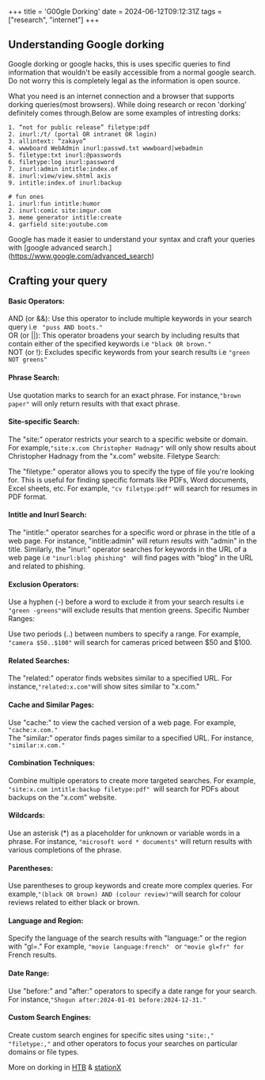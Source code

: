 +++
title = 'G00gle Dorking'
date = 2024-06-12T09:12:31Z
tags = ["research", "internet"]
+++

## Understanding Google dorking
 
Google dorking or google hacks, this is uses specific queries to find information that wouldn't be easily accessible from a normal google search.
Do not worry this is completely legal as the information is open source.

What you need is an internet connection and a browser that supports dorking queries(most browsers).
While doing research or recon 'dorking' definitely comes through.Below are some examples of intresting dorks:

```
1. “not for public release” filetype:pdf
2. inurl:/t/ (portal OR intranet OR login)
3. allintext: “zakayo” 
4. wwwboard WebAdmin inurl:passwd.txt wwwboard|webadmin
5. filetype:txt inurl:@passwords
6. filetype:log inurl:password
7. inurl:admin intitle:index.of
8. inurl:view/view.shtml axis
9. intitle:index.of inurl:backup

# fun ones
1. inurl:fun intitle:humor
2. inurl:comic site:imgur.com
3. meme generator intitle:create
4. garfield site:youtube.com

```
Google has made it easier to understand your syntax and craft your queries with [google advanced search.] (https://www.google.com/advanced_search)

## Crafting your query
#### Basic Operators:

AND (or &&): Use this operator to include multiple keywords in your search query i.e ``` "puss AND boots."```      
OR (or ||): This operator broadens your search by including results that contain either of the specified keywords i.e ``` "black OR brown." ```   
NOT (or !): Excludes specific keywords from your search results i.e ``` "green NOT greens"  ```  
  
#### Phrase Search:

Use quotation marks to search for an exact phrase. For instance,``` "brown paper" ``` will only return results with that exact phrase.  

#### Site-specific Search:

The "site:"  operator restricts your search to a specific website or domain. For example,``` "site:x.com Christopher Hadnagy" ``` will only show results about Christopher Hadnagy from the "x.com" website.
Filetype Search:

The "filetype:" operator allows you to specify the type of file you're looking for. This is useful for finding specific formats like PDFs, Word documents, Excel sheets, etc. For example, ``` "cv filetype:pdf" ``` will search for resumes in PDF format.  

#### Intitle and Inurl Search:

The "intitle:" operator searches for a specific word or phrase in the title of a web page. For instance, "intitle:admin" will return results with "admin" in the title. 
Similarly, the "inurl:" operator searches for keywords in the URL of a web page i.e ``` "inurl:blog phishing"  ``` will find pages with "blog" in the URL and related to phishing.

#### Exclusion Operators:

Use a hyphen (-) before a word to exclude it from your search results i.e ``` "green -greens" ```will exclude results that mention greens.
Specific Number Ranges:

Use two periods (..) between numbers to specify a range. For example, ```"camera $50..$100"``` will search for cameras priced between $50 and $100.  

#### Related Searches:

The "related:" operator finds websites similar to a specified URL. For instance,``` "related:x.com" ```will show sites similar to "x.com."

#### Cache and Similar Pages:

Use "cache:" to view the cached version of a web page. For example, ```"cache:x.com."```  
The "similar:" operator finds pages similar to a specified URL. For instance, ```"similar:x.com."``` 

#### Combination Techniques:

Combine multiple operators to create more targeted searches. For example, ```"site:x.com intitle:backup filetype:pdf" ```will search for PDFs about backups on the "x.com" website.  

#### Wildcards:

Use an asterisk (*) as a placeholder for unknown or variable words in a phrase. For instance, ``` "microsoft word * documents" ``` will return results with various completions of the phrase.  

#### Parentheses:

Use parentheses to group keywords and create more complex queries. For example,``` "(black OR brown) AND (colour review)" ```will search for colour reviews related to either black or brown.

#### Language and Region:

Specify the language of the search results with "language:" or the region with "gl=." For example, ``` "movie language:french"  ``` or  ``` "movie gl=fr" for ``` French results.

#### Date Range:

Use "before:" and "after:" operators to specify a date range for your search. For instance,``` "Shogun after:2024-01-01 before:2024-12-31." ```

#### Custom Search Engines:

Create custom search engines for specific sites using ``` "site:," "filetype:," ``` and other operators to focus your searches on particular domains or file types.

More on dorking in [HTB](https://www.hackthebox.com/blog/What-Is-Google-Dorking) & [stationX](https://www.stationx.net/google-dorks-cheat-sheet/)
